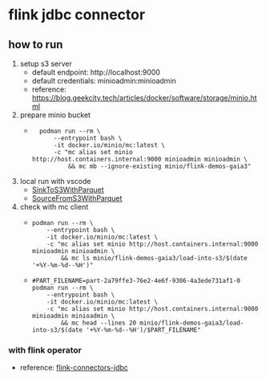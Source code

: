 # flink jdbc connector

## how to run

1. setup s3 server
    * default endpoint: http://localhost:9000
    * default credentials: minioadmin:minioadmin
    * reference: https://blog.geekcity.tech/articles/docker/software/storage/minio.html
2. prepare minio bucket
    * ```shell
        podman run --rm \
            --entrypoint bash \
            -it docker.io/minio/mc:latest \
            -c "mc alias set minio http://host.containers.internal:9000 minioadmin minioadmin \
                && mc mb --ignore-existing minio/flink-demos-gaia3"
      ```
2. local run with vscode
    * [SinkToS3WithParquet](src/main/java/tech/geekcity/flink/demos/gaia3/SinkToS3WithParquet.java)
    * [SourceFromS3WithParquet](src/main/java/tech/geekcity/flink/demos/gaia3/SourceFromS3WithParquet.java)
3. check with mc client
    * ```shell
      podman run --rm \
          --entrypoint bash \
          -it docker.io/minio/mc:latest \
          -c "mc alias set minio http://host.containers.internal:9000 minioadmin minioadmin \
              && mc ls minio/flink-demos-gaia3/load-into-s3/$(date '+%Y-%m-%d--%H')"
      ```
    * ```shell
      #PART_FILENAME=part-2a79ffe3-76e2-4e6f-9306-4a3ede731af1-0
      podman run --rm \
          --entrypoint bash \
          -it docker.io/minio/mc:latest \
          -c "mc alias set minio http://host.containers.internal:9000 minioadmin minioadmin \
              && mc head --lines 20 minio/flink-demos-gaia3/load-into-s3/$(date '+%Y-%m-%d--%H')/$PART_FILENAME"
      ```

### with flink operator

* reference: [flink-connectors-jdbc](https://blog.geekcity.tech/articles/data-lake/flink/demos/gaia3/)
